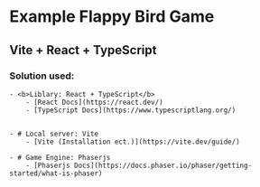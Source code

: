 # Example Flappy Bird Game
## <b>Vite + React + TypeScript</b>

### Solution used:
    - <b>Liblary: React + TypeScript</b>
        - [React Docs](https://react.dev/)
        - [TypeScript Docs](https://www.typescriptlang.org/)


    - # Local server: Vite
        - [Vite (Installation ect.)](https://vite.dev/guide/)

    - # Game Engine: Phaserjs
        - [Phaserjs Docs](https://docs.phaser.io/phaser/getting-started/what-is-phaser)
